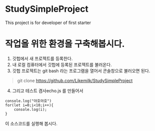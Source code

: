 # StudySimpleProject
This project is for  developer of first starter


# 작업을 위한 환경을 구축해봅시다.


1.  깃헙에서 새 프로젝트를 등록한다.
2.  내 로컬 컴퓨터에서 깃헙에 등록된 프로젝트를 불러온다.
3. 깃헙 프로젝트는 git bash 라는 프로그램을 열어서 콘솔창으로 불러오면 된다.
>git clone https://github.com/Likemilk/StudySimpleProject

4. 그리고 테스트 겸사echo.js 를 만들어서
``` nodejs
console.log("야호야호")
for(let i=0;i<10;i++){
    console.log(i);
}
```
이 소스코드를 실행해 봅시다.
